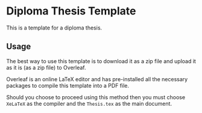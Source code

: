 # Diploma Thesis Template

This is a template for a diploma thesis.

## Usage

The best way to use this template is to download it as a zip file and upload it as it is (as a zip file) to Overleaf.

Overleaf is an online LaTeX editor and has pre-installed all the necessary packages to compile this template into a PDF file.

Should you choose to proceed using this method then you must choose `XeLaTeX` as the compiler and the `Thesis.tex` as the main document.
